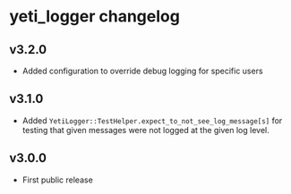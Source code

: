 # yeti_logger changelog

## v3.2.0
- Added configuration to override debug logging for specific users

## v3.1.0
- Added `YetiLogger::TestHelper.expect_to_not_see_log_message[s]` for testing
  that given messages were not logged at the given log level.

## v3.0.0
- First public release
